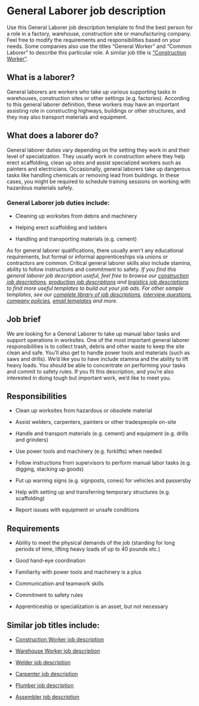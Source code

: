 # General Laborer job description
Use this General Laborer job description template to find the best person for a role in a factory, warehouse, construction site or manufacturing company. Feel free to modify the requirements and responsibilities based on your needs. Some companies also use the titles “General Worker” and “Common Laborer” to describe this particular role. A similar job title is <a href="https://resources.workable.com/construction-worker-job-description">“Construction Worker”</a>.


## What is a laborer?
General laborers are workers who take up various supporting tasks in warehouses, construction sites or other settings (e.g. factories). According to this general laborer definition, these workers may have an important assisting role in constructing highways, buildings or other structures, and they may also transport materials and equipment.


## What does a laborer do?
General laborer duties vary depending on the setting they work in and their level of specialization. They usually work in construction where they help erect scaffolding, clean up sites and assist specialized workers such as painters and electricians. Occasionally, general laborers take up dangerous tasks like handling chemicals or removing lead from buildings. In these cases, you might be required to schedule training sessions on working with hazardous materials safely.
### General Laborer job duties include:
* Cleaning up worksites from debris and machinery

* Helping erect scaffolding and ladders

* Handling and transporting materials (e.g. cement)

As for general laborer qualifications, there usually aren’t any educational requirements, but formal or informal apprenticeships via unions or contractors are common. Critical general laborer skills also include stamina, ability to follow instructions and commitment to safety.
<em>If you find this general laborer job description useful, feel free to browse our <a href="https://resources.workable.com/job-descriptions/construction-job-descriptions/">construction job descriptions</a>, <a href="https://resources.workable.com/job-descriptions/production-job-descriptions/">production job descriptions</a> and <a href="https://resources.workable.com/job-descriptions/logistics-job-descriptions/">logistics job descriptions</a> to find more useful templates to build out your job ads. For other sample templates, see our <a href="https://resources.workable.com/job-descriptions/">complete library of job descriptions</a>, <a href="https://resources.workable.com/interview-questions/">interview questions</a>, <a href="https://resources.workable.com/company-policies/">company policies</a>, <a href="https://resources.workable.com/recruiter-email-templates/">email templates</a> and more.</em>


## Job brief

We are looking for a General Laborer to take up manual labor tasks and support operations in worksites.
One of the most important general laborer responsibilities is to collect trash, debris and other waste to keep the site clean and safe. You’ll also get to handle power tools and materials (such as saws and drills).
We’d like you to have include stamina and the ability to lift heavy loads. You should be able to concentrate on performing your tasks and commit to safety rules. If you fit this description, and you’re also interested in doing tough but important work, we’d like to meet you.


## Responsibilities

* Clean up worksites from hazardous or obsolete material

* Assist welders, carpenters, painters or other tradespeople on-site

* Handle and transport materials (e.g. cement) and equipment (e.g. drills and grinders)

* Use power tools and machinery (e.g. forklifts) when needed

* Follow instructions from supervisors to perform manual labor tasks (e.g. digging, stacking up goods)

* Put up warning signs (e.g. signposts, cones) for vehicles and passersby

* Help with setting up and transferring temporary structures (e.g. scaffolding)

* Report issues with equipment or unsafe conditions


## Requirements

* Ability to meet the physical demands of the job (standing for long periods of time, lifting heavy loads of up to 40 pounds etc.)

* Good hand-eye coordination

* Familiarity with power tools and machinery is a plus

* Communication and teamwork skills

* Commitment to safety rules

* Apprenticeship or specialization is an asset, but not necessary

## Similar job titles include:
* <a href="https://resources.workable.com/construction-worker-job-description">Construction Worker job description</a>

* <a href="https://resources.workable.com/warehouse-worker-job-description">Warehouse Worker job description</a>

* <a href="https://resources.workable.com/welder-job-description">Welder job description</a>

* <a href="https://resources.workable.com/carpenter-job-description">Carpenter job description</a>

* <a href="https://resources.workable.com/plumber-job-description">Plumber job description</a>

* <a href="https://resources.workable.com/assembler-job-description">Assembler job description</a>
